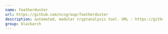 ```yaml
---
name: featherduster
url: https://github.com/nccgroup/featherduster
description: automated, modular cryptanalysis tool. URL : https://github.com/nccgroup/featherduster Groups : blackarch blackarch-crypto
group: blackarch
---
```

